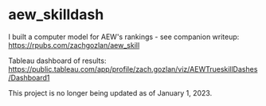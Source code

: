 # aew_skilldash
I built a computer model for AEW's rankings - see companion writeup: https://rpubs.com/zachgozlan/aew_skill

Tableau dashboard of results: https://public.tableau.com/app/profile/zach.gozlan/viz/AEWTrueskillDashes/Dashboard1

This project is no longer being updated as of January 1, 2023.
